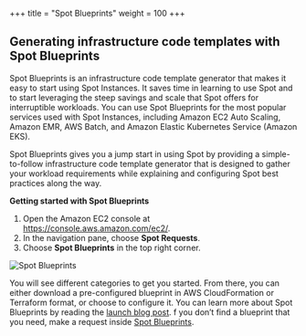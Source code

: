 +++
title = "Spot Blueprints"
weight = 100
+++

## Generating infrastructure code templates with Spot Blueprints

Spot Blueprints is an infrastructure code template generator that makes it easy to start using Spot Instances. It saves time in learning to use Spot and to start leveraging the steep savings and scale that Spot offers for interruptible workloads. You can use Spot Blueprints for the most popular services used with Spot Instances, including Amazon EC2 Auto Scaling, Amazon EMR, AWS Batch, and Amazon Elastic Kubernetes Service (Amazon EKS).

Spot Blueprints gives you a jump start in using Spot by providing a simple-to-follow infrastructure code template generator that is designed to gather your workload requirements while explaining and configuring Spot best practices along the way. 

**Getting started with Spot Blueprints**

1. Open the Amazon EC2 console at <https://console.aws.amazon.com/ec2/>.
2. In the navigation pane, choose **Spot Requests**.
3. Choose **Spot Blueprints** in the top right corner.

![Spot Blueprints](/images/launching_ec2_spot_instances/spot_blueprints.png)

You will see different categories to get you started. From there, you can either download a pre-configured blueprint in AWS CloudFormation or Terraform format, or choose to configure it.
You can learn more about Spot Blueprints by reading the [launch blog post](https://aws.amazon.com/blogs/compute/introducing-spot-blueprints-a-template-generator-for-frameworks-like-kubernetes-and-apache-spark/). f you don’t find a blueprint that you need, make a request inside [Spot Blueprints](https://console.aws.amazon.com/ec2sp/v2/home?region=us-east-1#/spot/blueprints?show_feedback=true).
